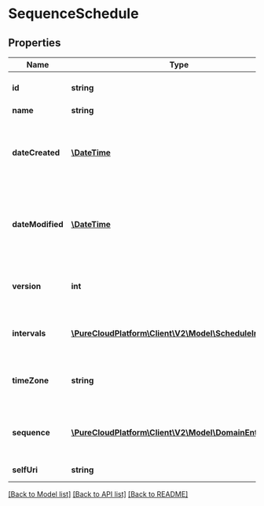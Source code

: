 # SequenceSchedule

## Properties
Name | Type | Description | Notes
------------ | ------------- | ------------- | -------------
**id** | **string** | The globally unique identifier for the object. | [optional] 
**name** | **string** |  | [optional] 
**dateCreated** | [**\DateTime**](\DateTime.md) | Creation time of the entity. Date time is represented as an ISO-8601 string. For example: yyyy-MM-ddTHH:mm:ss.SSSZ | [optional] 
**dateModified** | [**\DateTime**](\DateTime.md) | Last modified time of the entity. Date time is represented as an ISO-8601 string. For example: yyyy-MM-ddTHH:mm:ss.SSSZ | [optional] 
**version** | **int** | Required for updates, must match the version number of the most recent update | [optional] 
**intervals** | [**\PureCloudPlatform\Client\V2\Model\ScheduleInterval[]**](ScheduleInterval.md) | A list of intervals during which to run the associated CampaignSequence. | 
**timeZone** | **string** | The time zone for this SequenceSchedule. For example, Africa/Abidjan. | 
**sequence** | [**\PureCloudPlatform\Client\V2\Model\DomainEntityRef**](DomainEntityRef.md) | The CampaignSequence that this SequenceSchedule is for. | 
**selfUri** | **string** | The URI for this object | [optional] 

[[Back to Model list]](../README.md#documentation-for-models) [[Back to API list]](../README.md#documentation-for-api-endpoints) [[Back to README]](../README.md)


